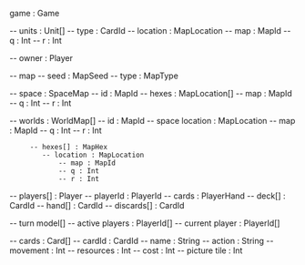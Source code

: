 game : Game

-- units : Unit[]
   -- type : CardId
   -- location : MapLocation
      -- map : MapId
      -- q : Int
      -- r : Int

   -- owner : Player

-- map
   -- seed : MapSeed
      -- type : MapType

   -- space : SpaceMap
      -- id : MapId
      -- hexes : MapLocation[]
         -- map : MapId
         -- q : Int
         -- r : Int

   -- worlds : WorldMap[]
         -- id : MapId
         -- space location : MapLocation
            -- map : MapId
            -- q : Int
            -- r : Int

         -- hexes[] : MapHex
            -- location : MapLocation
	            -- map : MapId
	            -- q : Int
	            -- r : Int

-- players[] : Player
   -- playerId : PlayerId
   -- cards : PlayerHand
      -- deck[] : CardId
      -- hand[] : CardId
      -- discards[] : CardId

-- turn model[]
   -- active players : PlayerId[]
   -- current player : PlayerId[]

-- cards : Card[]
   -- cardId : CardId
   -- name : String
   -- action : String
   -- movement : Int
   -- resources : Int
   -- cost : Int
   -- picture tile : Int
